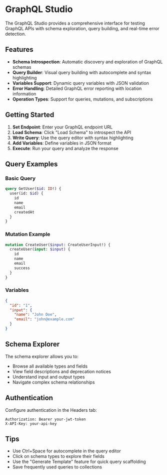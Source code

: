 # GraphQL Studio

The GraphQL Studio provides a comprehensive interface for testing GraphQL APIs with schema exploration, query building, and real-time error detection.

## Features

- **Schema Introspection**: Automatic discovery and exploration of GraphQL schemas
- **Query Builder**: Visual query building with autocomplete and syntax highlighting
- **Variables Support**: Dynamic query variables with JSON validation
- **Error Handling**: Detailed GraphQL error reporting with location information
- **Operation Types**: Support for queries, mutations, and subscriptions

## Getting Started

1. **Set Endpoint**: Enter your GraphQL endpoint URL
2. **Load Schema**: Click "Load Schema" to introspect the API
3. **Write Query**: Use the query editor with syntax highlighting
4. **Add Variables**: Define variables in JSON format
5. **Execute**: Run your query and analyze the response

## Query Examples

### Basic Query
```graphql
query GetUser($id: ID!) {
  user(id: $id) {
    id
    name
    email
    createdAt
  }
}
```

### Mutation Example
```graphql
mutation CreateUser($input: CreateUserInput!) {
  createUser(input: $input) {
    id
    name
    email
    success
  }
}
```

### Variables
```json
{
  "id": "1",
  "input": {
    "name": "John Doe",
    "email": "john@example.com"
  }
}
```

## Schema Explorer

The schema explorer allows you to:

- Browse all available types and fields
- View field descriptions and deprecation notices
- Understand input and output types
- Navigate complex schema relationships

## Authentication

Configure authentication in the Headers tab:

```
Authorization: Bearer your-jwt-token
X-API-Key: your-api-key
```

## Tips

- Use Ctrl+Space for autocomplete in the query editor
- Click on schema types to explore their fields
- Use the "Generate Template" feature for quick query scaffolding
- Save frequently used queries to collections